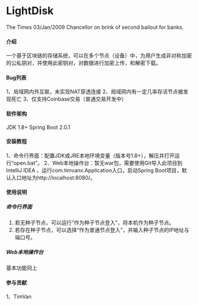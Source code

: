 # LightDisk
The Times 03/Jan/2009 Chancellor on brink of second bailout for banks.

#### 介绍
一个基于区块链的存储系统，可以在多个节点（设备）中，为用户生成非对称加密的公私钥对，并使用此密钥对，对数据进行加密上传，和解密下载。

#### Bug列表
1、局域网内外互联，未实现NAT穿透连接
2、局域网内有一定几率存活节点被发现死亡
3、仅支持Coinbase交易（普通交易开发中）

#### 软件架构
JDK 1.8+
Spring Boot 2.0.1

#### 安装教程
1、命令行界面：配置JDK或JRE本地环境变量（版本号1.8+），解压并打开运行“open.bat”。
2、Web本地操作台：暂无war包，需要使用Git导入此项目到 IntelliJ IDEA ，运行com.timvanx.Application入口，启动Spring Boot项目，默认入口地址为http://localhost:8080/。

#### 使用说明
##### 命令行界面
1.  若无种子节点，可以运行“作为种子节点登入”，将本机作为种子节点。
2.  若存在种子节点，可以选择“作为普通节点登入”，并输入种子节点的IP地址与端口号。
##### Web本地操作台
基本功能同上

#### 参与贡献
1、TimVan

